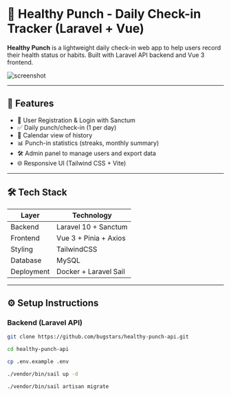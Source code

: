 # 🧘 Healthy Punch - Daily Check-in Tracker (Laravel + Vue)

**Healthy Punch** is a lightweight daily check-in web app to help users record their health status or habits. Built with Laravel API backend and Vue 3 frontend.

![screenshot](https://your-image-or-demo-link.png)

---

## 🚀 Features

- 🔐 User Registration & Login with Sanctum
- ✅ Daily punch/check-in (1 per day)
- 📅 Calendar view of history
- 📊 Punch-in statistics (streaks, monthly summary)
- 🛠 Admin panel to manage users and export data
- 🌐 Responsive UI (Tailwind CSS + Vite)

---

## 🛠 Tech Stack

| Layer     | Technology              |
|-----------|--------------------------|
| Backend   | Laravel 10 + Sanctum     |
| Frontend  | Vue 3 + Pinia + Axios    |
| Styling   | TailwindCSS              |
| Database  | MySQL                    |
| Deployment| Docker + Laravel Sail    |

---

## ⚙️ Setup Instructions

### Backend (Laravel API)

```bash
git clone https://github.com/bugstars/healthy-punch-api.git

cd healthy-punch-api

cp .env.example .env

./vendor/bin/sail up -d

./vendor/bin/sail artisan migrate